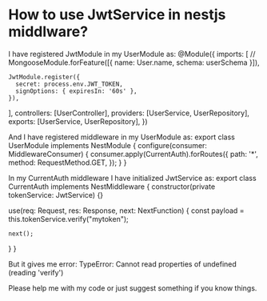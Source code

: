 
# How to use JwtService in nestjs middlware?

I have registered JwtModule in my UserModule as:
@Module({
  imports: [
    // MongooseModule.forFeature([{ name: User.name, schema: userSchema }]),
    
    JwtModule.register({
      secret: process.env.JWT_TOKEN,
      signOptions: { expiresIn: '60s' },
    }),
  ],
  controllers: [UserController],
  providers: [UserService, UserRepository],
  exports: [UserService, UserRepository],
})

And I have registered middleware in my UserModule as:
export class UserModule implements NestModule {
  configure(consumer: MiddlewareConsumer) {
    consumer.apply(CurrentAuth).forRoutes({
      path: '*',
      method: RequestMethod.GET,
    });
  }
}

In my CurrentAuth middleware I have initialized JwtService as:
export class CurrentAuth implements NestMiddleware {
  constructor(private tokenService: JwtService) {}

  use(req: Request, res: Response, next: NextFunction) {
    const payload = this.tokenService.verify("mytoken");

    next();
  }
}

But it gives me error:
TypeError: Cannot read properties of undefined (reading 'verify')

Please help me with my code or just suggest something if you know things.

        